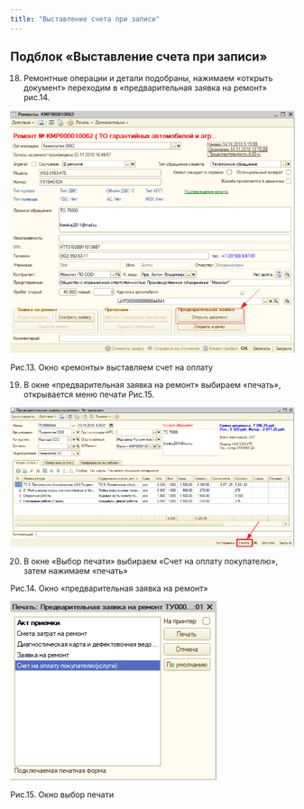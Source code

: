 ```yaml
---
title: "Выставление счета при записи"
---
```


## Подблок «Выставление счета при записи»

18. Ремонтные операции и детали подобраны, нажимаем «открыть документ» переходим в «предварительная заявка на ремонт» рис.14.

![](notesorg/_attach/Pasted%20image%2020221123073957.png)

Рис.13. Окно «ремонты» выставляем счет на оплату

19. В окне «предварительная заявка на ремонт» выбираем «печать», открывается меню печати Рис.15.

![](notesorg/_attach/Pasted%20image%2020221123074619.png)

20. В окне «Выбор печати» выбираем «Счет на оплату покупателю», затем нажимаем «печать»

Рис.14. Окно «предварительная заявка на ремонт»

![](notesorg/_attach/lu6116204bkx_tmp_a7be2c87a245ee14.png)

Рис.15. Окно выбор печати